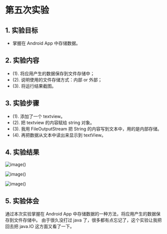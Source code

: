 # 第五次实验

## 1. 实验目标

- 掌握在 Android App 中存储数据。

## 2. 实验内容

- (1). 将应用产生的数据保存到文件存储中；
- (2). 说明使用的文件存储方式：内部 or 外部；
- (3). 将运行结果截图。

## 3. 实验步骤

- (1). 添加了一个 textview。
- (2). 把 textview 的内容赋给 string 对象。
- (3). 我用 FileOutputStream 把 String 的内容写到文本中，用的是内部存储。
- (4). 再把数据从文本中读出来显示到 textView。

## 4. 实验结果
![image()](https://github.com/JinmingH/android-labs-2018/blob/master/soft1614080902232/shiyan4.1.png)

![image()](https://github.com/JinmingH/android-labs-2018/blob/master/soft1614080902232/shiyan5.1.png)

![image()](https://github.com/JinmingH/android-labs-2018/blob/master/soft1614080902232/shiyan5.2.PNG)

## 5. 实验体会

通过本次实验掌握在 Android App 中存储数据的一种方法，将应用产生的数据保存到文件存储中。
由于很久没打过 java 了，很多都有点忘记了，这个实验让我把回去把 java.IO 这方面又看了一下。

